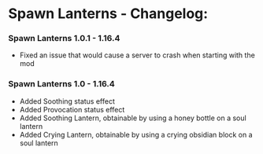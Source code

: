 # Spawn Lanterns - Changelog:

### Spawn Lanterns 1.0.1 - 1.16.4
- Fixed an issue that would cause a server to crash when starting with the mod

### Spawn Lanterns 1.0 - 1.16.4
- Added Soothing status effect
- Added Provocation status effect
- Added Soothing Lantern, obtainable by using a honey bottle on a soul lantern
- Added Crying Lantern, obtainable by using a crying obsidian block on a soul lantern